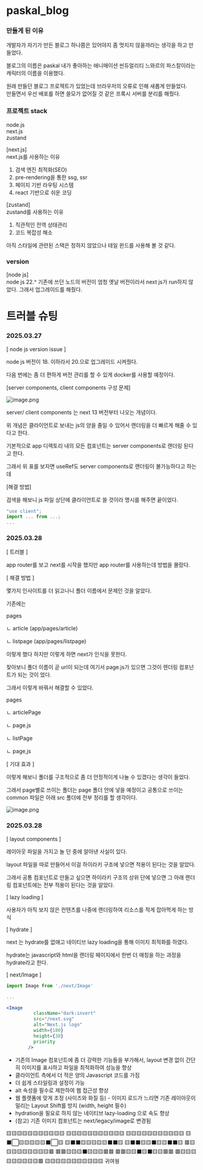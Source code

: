 # paskal_blog

### 만들게 된 이유  
개발자가 자기가 만든 블로그 하나쯤은 있어야지 좀 멋지지 않을까라는 생각을 하고 만들었다.  
  
블로그의 이름은 paskal 내가 좋아하는 애니매이션 씬듀얼리티 느와르의 파스칼이라는 캐릭터의 이름을 이용했다.   
  
원래 만들던 블로그 프로젝트가 있었는데 브라우저의 오류로 인해 새롭게 만들었다.  
만들면서 우선 배포를 하면 쓸모가 없어질 것 같은 프록시 서버를 분리를 해줬다.  
  
  
### 프로젝트 stack  
node.js  
next.js  
zustand  
  
[next.js]  
  next.js를 사용하는 이유  
  1. 검색 엔진 최적화(SEO)  
  2. pre-rendering을 통한 ssg, ssr  
  3. 페이지 기반 라우팅 시스템  
  4. react 기반으로 쉬운 코딩  
  
[zustand]  
  zustand를 사용하는 이유  
  1. 직관적인 전역 상태관리  
  2. 코드 복잡성 해소  
  
아직 스타일에 관련된 스택은 정하지 않았으나 테일 윈드를 사용해 볼 것 같다.  

### version
[node js]  
  node js 22.^
  기존에 쓰던 노드의 버전이 엄청 옛날 버전이라서 next js가 run하지 않았다. 그래서 업그레이드를 해줬다.

# 트러블 슈팅
### 2025.03.27

[ node js version issue ] 
 
node js 버전이 18. 이하라서 20.으로 업그레이드 시켜줬다. 
 
다음 번에는 좀 더 편하게 버전 관리를 할 수 있게 docker를 사용할 예정이다. 
 
[server components, client components 구성 문제] 
 
![image.png](attachment:6fc380da-7da6-439d-b848-8974d6a3c87f:image.png) 
 
server/ client components 는 next 13 버전부터 나오는 개념이다. 
 
위 개념은 클라이언트로 보내는 js의 양을 줄일 수 있어서 랜더링을 더 빠르게 해줄 수 있다고 한다. 
 
기본적으로 app 디렉토리 내의 모든 컴포넌트는 server components로 랜더링 된다고 한다. 
 
그래서 위 표를 보자면 useRef도 server components로 랜더링이 불가능하다고 하는데 

[해결 방법] 
 
검색을 해보니 js 파일 상단에 클라이언트로 쓸 것이라 명시를 해주면 끝이었다. 
 
```jsx
"use client";
import ... from ...;
...
``` 

### 2025.03.28
 
[ 트러블 ] 
 
app router를 보고 next를 시작을 했지만 app router를 사용하는데 방법을 몰랐다. 
 
[ 해결 방법 ] 
 
몇가지 인사이트를 더 읽고나니 폴더 이름에서 문제인 것을 알았다. 
 
기존에는 
 
pages 
 
ㄴ article  (app/pages/article) 
 
ㄴ listpage  (app/pages/listpage) 
 
이렇게 했다 하지만 이렇게 하면 next가 인식을 못한다. 
 
찾아보니 폴더 이름이 곧 url이 되는데 여기서 page.js가 있으면 그것이 렌더링 컴포넌트가 되는 것이 었다. 
 
그래서 이렇게 바꿔서 해결할 수 있었다. 
 
pages 
 
ㄴ articlePage 
 
ㄴ page.js 
 
ㄴ listPage 
 
ㄴ page,js 
 
[ 기대 효과 ] 
 
이렇게 해보니 폴더를 구조적으로 좀 더 안정적이게 나눌 수 있겠다는 생각이 들었다. 
 
그래서 page별로 쓰이는 폴더는 page 폴더 안에 넣을 예정이고 공통으로 쓰이는 common 파일은 아래 src 폴더에 전부 정리를 할 생각이다. 
 
![image.png](attachment:3a3dfd83-0daa-49c6-8c3f-c0a012869228:image.png) 
 

### 2025.03.28

[ layout components ] 
 
레이아웃 파일을 가지고 놀 던 중에 알아낸 사실이 있다. 
 
layout 파일을 따로 만들어서 이걸 하이라키 구조에 넣으면 적용이 된다는 것을 알았다. 
 
그래서 공통 컴포넌트로 만들고 싶으면 하이라키 구조의 상위 단에 넣으면 그 아래 랜더링 컴포넌트에는 전부 적용이 된다는 것을 알았다. 
 
[ lazy loading ] 
 
사용자가 아직 보지 않은 컨텐츠를 나중에 랜더링하여 리소스를 적게 잡아먹게 하는 방식 
 
[ hydrate ] 
 
next 는 hydrate를 없애고 네이티브 lazy loading을 통해 이미지 최적화를 하였다. 
 
hydrate는 javascript와 html을 랜더링 페이지에서 한번 더 매칭을 하는 과정을 hydrate라고 한다. 
 
[ next/Image ] 
 
```jsx
import Image from './next/Image'

...

<Image
          className="dark:invert"
          src="/next.svg"
          alt="Next.js logo"
          width={180}
          height={38}
          priority
        />
``` 
 
- 기존의 Image 컴포넌트에 좀 더 강력한 기능들을 부가해서, layout 변경 없이 간단히 이미지를 표시하고 파일을 최적화하여 성능을 향상
- 클라이언트 측에서 더 적은 양의 Javascript 코드를 가짐
- 더 쉽게 스타일링과 설정이 가능
- alt 속성을 필수로 제한하여 웹 접근성 향상
- 웹 플랫폼에 맞게 조정 (사이즈와 화질 등) - 이미지 로드가 느리면 기존 레이아웃이 밀리는 Layout Shift를 방지 (width, height 필수)
- hydration을 필요로 하지 않는 네이티브 lazy-loading 으로 속도 향상
- (참고) 기존 이미지 컴포넌트는 next/legacy/image로 변경됨 
 
🟨🟨🟨🟨🟨🟨🟨🟨🟨🟨🟨 
🟨🟨🟨🟨🟨🟨🟨🟨🟨🟨🟨 
🟨🟨🟨🟨🟨🟨🟨🟨🟨🟨🟨 
🟨⬛⬜🟨🟨🟨🟨🟨⬛⬜🟨 
🟨⬛⬛🟨🟨🟨🟨🟨⬛⬛🟨 
🟨⬛⬛🟨🟨⬛🟨🟨⬛⬛🟨 
🟥🟨🟨🟨🟨🟨🟨🟨🟨🟨🟥 
🟥🟥🟨🟨🟨⬛🟨🟨🟨🟥🟥 
🟥🟥🟨🟨⬛🟨⬛🟨🟨🟥🟥 
🟥🟨🟨🟨🟨🟨🟨🟨🟨🟨🟥 
🟨🟨🟨🟨🟨🟨🟨🟨🟨🟨🟨 
귀여웡 
  
   


